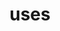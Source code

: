 ---
title: uses
creator_name: Wes Bos
creator_link: https://wesbos.com
directories:
  - https://uses.tech
indieweb: https://indieweb.org/uses
description: details of the things you use on a daily basis
---